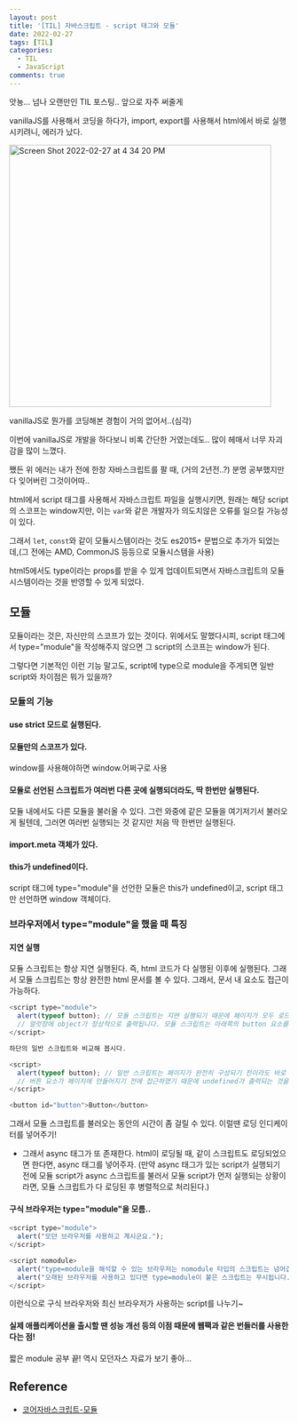 ```yaml
---
layout: post
title: '[TIL] 자바스크립트 - script 태그와 모듈'
date: 2022-02-27
tags: [TIL]
categories:
  - TIL
  - JavaScript
comments: true
---
```


앗뇽... 넘나 오랜만인 TIL 포스팅.. 앞으로 자주 써줄게

vanillaJS를 사용해서 코딩을 하다가, import, export를 사용해서 html에서 바로 실행시키려니, 에러가 났다.

<img width="472" alt="Screen Shot 2022-02-27 at 4 34 20 PM" src="https://user-images.githubusercontent.com/39291812/155873079-a7e4252d-a578-4a96-ac96-c555e1aec546.png">

vanillaJS로 뭔가를 코딩해본 경험이 거의 없어서..(심각)

이번에 vanillaJS로 개발을 하다보니 비록 간단한 거였는데도.. 많이 헤매서 너무 자괴감을 많이 느꼈다.

쨌든 위 에러는 내가 전에 한창 자바스크립트를 팔 때, (거의 2년전..?) 분명 공부했지만 다 잊어버린 그것이어따..

html에서 script 태그를 사용해서 자바스크립트 파일을 실행시키면, 원래는 해당 script의 스코프는 window지만, 이는 `var`와 같은 개발자가 의도치않은 오류를 일으킬 가능성이 있다.

그래서 `let`, `const`와 같이 모듈시스템이라는 것도 es2015+ 문법으로 추가가 되었는데,(그 전에는 AMD, CommonJS 등등으로 모듈시스템을 사용)

html5에서도 type이라는 props를 받을 수 있게 업데이트되면서 자바스크립트의 모듈시스템이라는 것을 반영할 수 있게 되었다.

## 모듈

모듈이라는 것은, 자신만의 스코프가 있는 것이다. 위에서도 말했다시피, script 태그에서 type="module"을 작성해주지 않으면 그 script의 스코프는 window가 된다.

그렇다면 기본적인 이런 기능 말고도, script에 type으로 module을 주게되면 일반 script와 차이점은 뭐가 있을까?

### 모듈의 기능

#### use strict 모드로 실행된다.

#### 모듈만의 스코프가 있다.

window를 사용해야하면 window.어쩌구로 사용

#### 모듈로 선언된 스크립트가 여러번 다른 곳에 실행되더라도, 딱 한번만 실행된다.

모듈 내에서도 다른 모듈을 불러올 수 있다. 그런 와중에 같은 모듈을 여기저기서 불러오게 될텐데, 그러면 여러번 실행되는 것 같지만 처음 딱 한번만 실행된다.

#### import.meta 객체가 있다.

#### this가 undefined이다.

script 태그에 type="module"을 선언한 모듈은 this가 undefined이고, script 태그만 선언하면 window 객체이다.

### 브라우저에서 type="module"을 했을 때 특징

#### 지연 실행

모듈 스크립트는 항상 지연 실행된다. 즉, html 코드가 다 실행된 이후에 실행된다. 그래서 모듈 스크립트는 항상 완전한 html 문서를 볼 수 있다. 그래서, 문서 내 요소도 접근이 가능하다.

```javascript
<script type="module">
  alert(typeof button); // 모듈 스크립트는 지연 실행되기 때문에 페이지가 모두 로드되고 난 다음에 alert 함수가 실행되므로
  // 얼럿창에 object가 정상적으로 출력됩니다. 모듈 스크립트는 아래쪽의 button 요소를 '볼 수' 있죠.
</script>

하단의 일반 스크립트와 비교해 봅시다.

<script>
  alert(typeof button); // 일반 스크립트는 페이지가 완전히 구성되기 전이라도 바로 실행됩니다.
  // 버튼 요소가 페이지에 만들어지기 전에 접근하였기 때문에 undefined가 출력되는 것을 확인할 수 있습니다.
</script>

<button id="button">Button</button>
```

그래서 모듈 스크립트를 불러오는 동안의 시간이 좀 걸릴 수 있다. 이럴땐 로딩 인디케이터를 넣어주기!

- 그래서 async 태그가 또 존재한다. html이 로딩될 때, 같이 스크립트도 로딩되었으면 한다면, async 태그를 넣어주자. (만약 async 태그가 있는 script가 실행되기 전에 모듈 script가 async 스크립트를 불러서 모듈 script가 먼저 실행되는 상황이라면, 모듈 스크립트가 다 로딩된 후 병렬적으로 처리된다.)

#### 구식 브라우저는 type="module"을 모름..

```javascript
<script type="module">
  alert("모던 브라우저를 사용하고 계시군요.");
</script>

<script nomodule>
  alert("type=module을 해석할 수 있는 브라우저는 nomodule 타입의 스크립트는 넘어갑니다. 따라서 이 alert 문은 실행되지 않습니다.")
  alert("오래된 브라우저를 사용하고 있다면 type=module이 붙은 스크립트는 무시됩니다. 대신 이 alert 문이 실행됩니다.");
</script>
```

이런식으로 구식 브라우저와 최신 브라우저가 사용하는 script를 나누기~

#### 실제 애플리케이션을 출시할 땐 성능 개선 등의 이점 때문에 웹팩과 같은 번들러를 사용한다는 점!

짧은 module 공부 끝! 역시 모던자스 자료가 보기 좋아...

## Reference

- [코어자바스크립트-모듈](https://ko.javascript.info/modules-intro)
